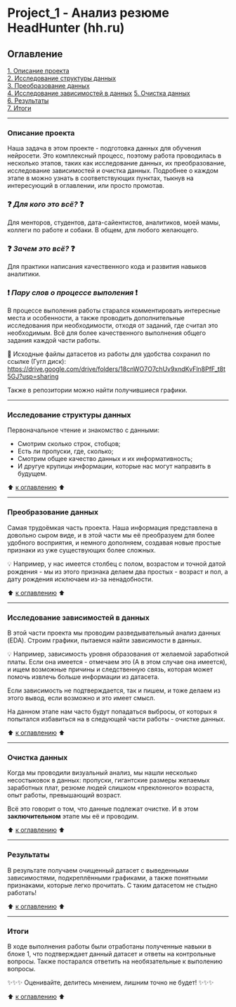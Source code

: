 # Project_1 - Анализ резюме HeadHunter (hh.ru)

## <a id ="table_of_content">Оглавление</a>  
[1. Описание проекта](#description)  
[2. Исследование структуры данных](#structure_research)  
[3. Преобразование данных](#data_transformation)  
[4. Исследование зависимостей в данных](#addiction_research)
[5. Очистка данных](#data_cleaning)  
[6. Результаты](#result)    
[7. Итоги](#conclusion)

---

### <a id='description'> Описание проекта</a>
Наша задача в этом проекте - подготовка данных для обучения нейросети. Это комплексный процесс, поэтому работа проводилась в несколько этапов, таких как исследование данных, их преобразование, исследование зависимостей и очистка данных. Подробнее о каждом этапе в можно узнать в соответствующих пунктах, тыкнув на интересующий в оглавлении, или просто промотав.

### :question: ***Для кого это всё?*** :question:
Для менторов, студентов, дата-сайентистов, аналитиков, моей мамы, коллеги по работе и собаки. В общем, для любого желающего.

### :question: ***Зачем это всё?*** :question:
Для практики написания качественного кода и развития навыков аналитики.

### :exclamation: ***Пару слов о процессе выполения*** :exclamation:
В процессе выполения работы старался комментировать интересные места и особенности, а также проводить дополнительные исследования при необходимости, отходя от заданий, где считал это необходимым. Всё для более качественного выполнения общего задания каждой части работы.

:floppy_disk: Исходные файлы датасетов из работы для удобства сохранил по ссылке (Гугл диск): https://drive.google.com/drive/folders/18cnWO7O7chUv9xndKvFln8PfF_t8t5GJ?usp=sharing

Также в репозитории можно найти получившиеся графики.

---

### <a id='structure_research'> Исследование структуры данных </a>
Первоначальное чтение и знакомство с данными: 
- Смотрим сколько строк, стобцов; 
- Есть ли пропуски, где, сколько;
- Смотрим общее качество данных и их информативность;
- И другуе крупицы информации, которые нас могут направить в будущем.

:arrow_up: [к оглавлению](#table_of_content) :arrow_up:

---

### <a id='data_transformation'> Преобразование данных </a>
Самая трудоёмкая часть проекта. Наша информация представлена в довольно сыром виде, и в этой части мы её преобразуем для более удобного восприятия, и немного дополняем, создавая новые простые признаки из уже существующих более сложных. 

:bulb: Например, у нас имеется столбец с полом, возрастом и точной датой рождения - мы из этого признака делаем два простых - возраст и пол, а дату рождения исключаем из-за ненадобности.

:arrow_up: [к оглавлению](#table_of_content) :arrow_up:

---

### <a id='addiction_research'> Исследование зависимостей в данных </a>
В этой части проекта мы проводим разведывательный анализ данных (EDA). Строим графики, пытаемся найти зависимости в данных.

:bulb: Например, зависимость уровня образования от желаемой заработной платы. Если она имеется - отмечаем это (А в этом случае она имеется), и ищем возможные причины и следственную связь, которая может помочь извлечь больше информации из датасета. 

Если зависимость не подтверждается, так и пишем, и тоже делаем из этого вывод, если возможно и это имеет смысл.

На данном этапе нам часто будут попадаться выбросы, от которых я попытался избавиться на в следующей части работы - очистке данных.

:arrow_up: [к оглавлению](#table_of_content) :arrow_up:

---

### <a id='data_cleaning'> Очистка данных </a>
Когда мы проводили визуальный анализ, мы нашли несколько несостыковок в данных: пропуски, гигантские размеры желаемых заработных плат, резюме людей слишком «преклонного» возраста, опыт работы, превышающий возраст.

Всё это говорит о том, что данные подлежат очистке. И в этом **заключительном** этапе мы её и проводим.

:arrow_up: [к оглавлению](#table_of_content) :arrow_up:

---

### <a id='result'> Результаты </a>
В результате получаем очищенный датасет с выведенными зависимостями, подкреплёнными графиками, а также понятными признаками, которые легко прочитать. С таким датасетом не стыдно работать!

:arrow_up: [к оглавлению](#table_of_content) :arrow_up:

---

### <a id='conclusion'> Итоги </a>
В ходе выполнения работы были отработаны полученные навыки в блоке 1, что подтверждает данный датасет и ответы на контрольные вопросы. Также постарался ответить на необязательные к выполению вопросы.

:sparkles::sparkles::sparkles: Оценивайте, делитесь мнением, лишним точно не будет! :sparkles::sparkles::sparkles:

:arrow_up: [к оглавлению](#table_of_content) :arrow_up: